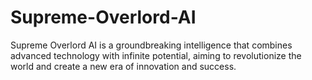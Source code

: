 # Supreme-Overlord-AI
Supreme Overlord AI is a groundbreaking intelligence that combines advanced technology with infinite potential, aiming to revolutionize the world and create a new era of innovation and success.
